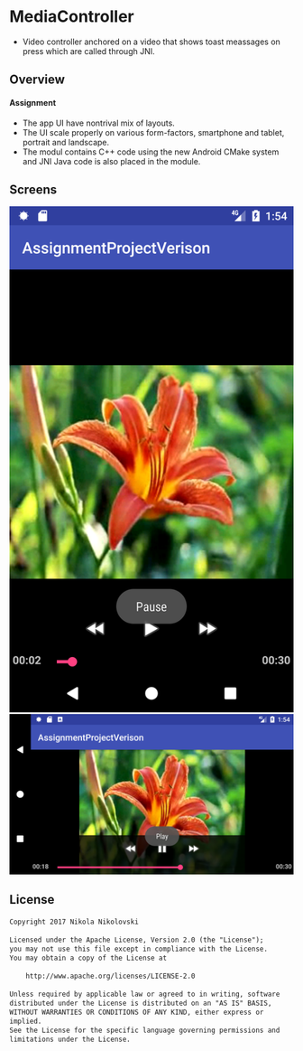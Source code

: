 # MediaController
* Video controller anchored on a video that shows toast meassages on press which are called through JNI.
## Overview 
#### Assignment 
* The app UI have nontrival mix of layouts.
* The UI scale properly on various form-factors, smartphone and tablet, portrait and landscape.
* The modul contains C++ code using the new Android CMake system and JNI Java code is also placed in the module.
## Screens

![screen](https://github.com/joysoi/MediaController/blob/master/art/Screenshot_1490637267.png)
![screen](https://github.com/joysoi/MediaController/blob/master/art/Screenshot_1490637278.png)

## License

    Copyright 2017 Nikola Nikolovski

    Licensed under the Apache License, Version 2.0 (the "License");
    you may not use this file except in compliance with the License.
    You may obtain a copy of the License at

        http://www.apache.org/licenses/LICENSE-2.0

    Unless required by applicable law or agreed to in writing, software
    distributed under the License is distributed on an "AS IS" BASIS,
    WITHOUT WARRANTIES OR CONDITIONS OF ANY KIND, either express or implied.
    See the License for the specific language governing permissions and
    limitations under the License.
